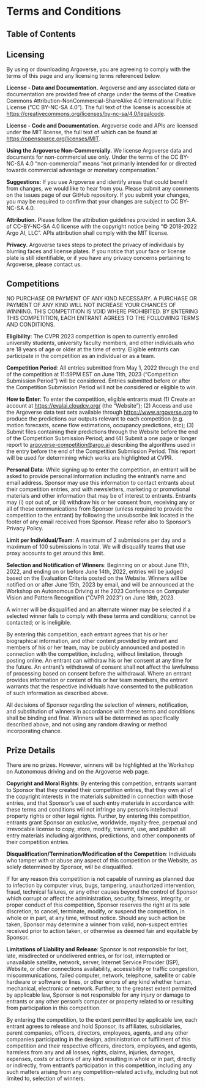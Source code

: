 # Terms and Conditions

## Table of Contents

<!-- toc -->

## Licensing

By using or downloading Argoverse, you are agreeing to comply with the terms of this page and any licensing terms referenced below.

**License - Data and Documentation.** Argoverse and any associated data or documentation are provided free of charge under the terms of the Creative Commons Attribution-NonCommercial-ShareAlike 4.0 International Public License (“CC BY-NC-SA 4.0”). The full text of the license is accessible at https://creativecommons.org/licenses/by-nc-sa/4.0/legalcode.

**License - Code and Documentation.** Argoverse code and APIs are licensed under the MIT license, the full text of which can be found at https://opensource.org/licenses/MIT.

**Using the Argoverse Non-Commercially.** We license Argoverse data and documents for non-commercial use only. Under the terms of the CC BY-NC-SA 4.0 “non-commercial” means “not primarily intended for or directed towards commercial advantage or monetary compensation.” 

**Suggestions:** If you use Argoverse and identify areas that could benefit from changes, we would like to hear from you. Please submit any comments on the issues page of our GitHub repository. If you submit your changes, you may be required to confirm that your changes are subject to CC BY-NC-SA 4.0.

**Attribution.** Please follow the attribution guidelines provided in section 3.A. of CC-BY-NC-SA 4.0 license with the copyright notice being “© 2018-2022 Argo AI, LLC”. APIs attribution shall comply with the MIT license.

**Privacy.** Argoverse takes steps to protect the privacy of individuals by blurring faces and license plates. If you notice that your face or license plate is still identifiable, or if you have any privacy concerns pertaining to Argoverse, please contact us.

## Competitions

NO PURCHASE OR PAYMENT OF ANY KIND NECESSARY. A PURCHASE OR PAYMENT OF ANY KIND WILL NOT INCREASE YOUR CHANCES OF WINNING. THIS COMPETITION IS VOID WHERE PROHIBITED. BY ENTERING THIS COMPETITION, EACH ENTRANT AGREES TO THE FOLLOWING TERMS AND CONDITIONS. 

**Eligibility**: The CVPR 2023 competition is open to currently enrolled university students, university faculty members, and other individuals who are 18 years of age or older at the time of entry. Eligible entrants can participate in the competition as an individual or as a team. 

**Competition Period**: All entries submitted from May 1, 2022 through the end of the competition at 11:59PM EST on June 11th, 2023 (“Competition Submission Period”) will be considered. Entries submitted before or after the Competition Submission Period will not be considered or eligible to win.

**How to Enter**: To enter the competition, eligible entrants must (1) Create an account at https://evalai.cloudcv.org/ (the “Website”); (2) Access and use the Argoverse data test sets available through https://www.argoverse.org to produce the predictions our outputs relevant to each competition (e.g. motion forecasts, scene flow estimations, occupancy predictions, etc); (3) Submit files containing their predictions through the Website before the end of the Competition Submission Period; and (4) Submit a one page or longer report to argoverse-competition@argo.ai describing the algorithms used in the entry before the end of the Competition Submission Period. This report will be used for determining which works are highlighted at CVPR. 

**Personal Data**: While signing up to enter the competition, an entrant will be asked to provide personal information including the entrant’s name and email address. Sponsor may use this information to contact entrants about their competition entries, and with newsletters, marketing or promotional materials and other information that may be of interest to entrants. Entrants may (i) opt out of, or (ii) withdraw his or her consent from, receiving any or all of these communications from Sponsor (unless required to provide the competition to the entrant) by following the unsubscribe link located in the footer of any email received from Sponsor. Please refer also to Sponsor’s Privacy Policy. 

**Limit per Individual/Team**: A maximum of 2 submissions per day and a maximum of 100 submissions in total. We will disqualify teams that use proxy accounts to get around this limit.

**Selection and Notification of Winners**: Beginning on or about June 11th, 2022, and ending on or before June 14th, 2022, entries will be judged based on the Evaluation Criteria posted on the Website. Winners will be notified on or after June 15th, 2023 by email, and will be announced at the Workshop on Autonomous Driving at the 2023 Conference on Computer Vision and Pattern Recognition (“CVPR 2023”) on June 18th, 2023. 

A winner will be disqualified and an alternate winner may be selected if a selected winner fails to comply with these terms and conditions; cannot be contacted; or is ineligible. 

By entering this competition, each entrant agrees that his or her biographical information, and other content provided by entrant and members of his or her team, may be publicly announced and posted in connection with the competition, including, without limitation, through posting online. An entrant can withdraw his or her consent at any time for the future. An entrant’s withdrawal of consent shall not affect the lawfulness of processing based on consent before the withdrawal. Where an entrant provides information or content of his or her team members, the entrant warrants that the respective individuals have consented to the publication of such information as described above. 

All decisions of Sponsor regarding the selection of winners, notification, and substitution of winners in accordance with these terms and conditions shall be binding and final. Winners will be determined as specifically described above, and not using any random drawing or method incorporating chance. 

## Prize Details 

There are no prizes. However, winners will be highlighted at the Workshop on Autonomous driving and on the Argoverse web page.

**Copyright and Moral Rights**: By entering this competition, entrants warrant to Sponsor that they created their competition entries, that they own all of the copyright interests in the materials submitted in connection with those entries, and that Sponsor’s use of such entry materials in accordance with these terms and conditions will not infringe any person’s intellectual property rights or other legal rights. Further, by entering this competition, entrants grant Sponsor an exclusive, worldwide, royalty-free, perpetual and irrevocable license to copy, store, modify, transmit, use, and publish all entry materials including algorithms, predictions, and other components of their competition entries. 

**Disqualification/Termination/Modification of the Competition**: Individuals who tamper with or abuse any aspect of this competition or the Website, as solely determined by Sponsor, will be disqualified. 

If for any reason this competition is not capable of running as planned due to infection by computer virus, bugs, tampering, unauthorized intervention, fraud, technical failures, or any other causes beyond the control of Sponsor which corrupt or affect the administration, security, fairness, integrity, or proper conduct of this competition, Sponsor reserves the right at its sole discretion, to cancel, terminate, modify, or suspend the competition, in whole or in part, at any time, without notice. Should any such action be taken, Sponsor may determine a winner from valid, non-suspect entries received prior to action taken, or otherwise as deemed fair and equitable by Sponsor. 

**Limitations of Liability and Release**: Sponsor is not responsible for lost, late, misdirected or undelivered entries, or for lost, interrupted or unavailable satellite, network, server, Internet Service Provider (ISP), Website, or other connections availability, accessibility or traffic congestion, miscommunications, failed computer, network, telephone, satellite or cable hardware or software or lines, or other errors of any kind whether human, mechanical, electronic or network. Further, to the greatest extent permitted by applicable law, Sponsor is not responsible for any injury or damage to entrants or any other person’s computer or property related to or resulting from participation in this competition. 

By entering the competition, to the extent permitted by applicable law, each entrant agrees to release and hold Sponsor, its affiliates, subsidiaries, parent companies, officers, directors, employees, agents, and any other companies participating in the design, administration or fulfillment of this competition and their respective officers, directors, employees, and agents, harmless from any and all losses, rights, claims, injuries, damages, expenses, costs or actions of any kind resulting in whole or in part, directly or indirectly, from entrant’s participation in this competition, including any such matters arising from any competition-related activity, including but not limited to, selection of winners.

